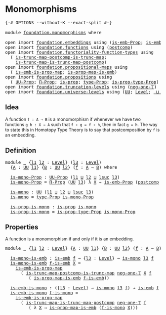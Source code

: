# Monomorphisms

<pre class="Agda"><a id="26" class="Symbol">{-#</a> <a id="30" class="Keyword">OPTIONS</a> <a id="38" class="Pragma">--without-K</a> <a id="50" class="Pragma">--exact-split</a> <a id="64" class="Symbol">#-}</a>

<a id="69" class="Keyword">module</a> <a id="76" href="foundation.monomorphisms.html" class="Module">foundation.monomorphisms</a> <a id="101" class="Keyword">where</a>

<a id="108" class="Keyword">open</a> <a id="113" class="Keyword">import</a> <a id="120" href="foundation.embeddings.html" class="Module">foundation.embeddings</a> <a id="142" class="Keyword">using</a> <a id="148" class="Symbol">(</a><a id="149" href="foundation.embeddings.html#1916" class="Function">is-emb-Prop</a><a id="160" class="Symbol">;</a> <a id="162" href="foundation-core.embeddings.html#980" class="Function">is-emb</a><a id="168" class="Symbol">)</a>
<a id="170" class="Keyword">open</a> <a id="175" class="Keyword">import</a> <a id="182" href="foundation.functions.html" class="Module">foundation.functions</a> <a id="203" class="Keyword">using</a> <a id="209" class="Symbol">(</a><a id="210" href="foundation-core.functions.html#1106" class="Function">postcomp</a><a id="218" class="Symbol">)</a>
<a id="220" class="Keyword">open</a> <a id="225" class="Keyword">import</a> <a id="232" href="foundation.functoriality-function-types.html" class="Module">foundation.functoriality-function-types</a> <a id="272" class="Keyword">using</a>
  <a id="280" class="Symbol">(</a> <a id="282" href="foundation.functoriality-function-types.html#1343" class="Function">is-trunc-map-postcomp-is-trunc-map</a><a id="316" class="Symbol">;</a>
    <a id="322" href="foundation.functoriality-function-types.html#1711" class="Function">is-trunc-map-is-trunc-map-postcomp</a><a id="356" class="Symbol">)</a>
<a id="358" class="Keyword">open</a> <a id="363" class="Keyword">import</a> <a id="370" href="foundation.propositional-maps.html" class="Module">foundation.propositional-maps</a> <a id="400" class="Keyword">using</a>
  <a id="408" class="Symbol">(</a> <a id="410" href="foundation-core.propositional-maps.html#1524" class="Function">is-emb-is-prop-map</a><a id="428" class="Symbol">;</a> <a id="430" href="foundation-core.propositional-maps.html#1866" class="Function">is-prop-map-is-emb</a><a id="448" class="Symbol">)</a>
<a id="450" class="Keyword">open</a> <a id="455" class="Keyword">import</a> <a id="462" href="foundation.propositions.html" class="Module">foundation.propositions</a> <a id="486" class="Keyword">using</a>
  <a id="494" class="Symbol">(</a> <a id="496" href="foundation-core.propositions.html#1380" class="Function">UU-Prop</a><a id="503" class="Symbol">;</a> <a id="505" href="foundation-core.propositions.html#6683" class="Function">Π-Prop</a><a id="511" class="Symbol">;</a> <a id="513" href="foundation-core.propositions.html#1295" class="Function">is-prop</a><a id="520" class="Symbol">;</a> <a id="522" href="foundation-core.propositions.html#1482" class="Function">type-Prop</a><a id="531" class="Symbol">;</a> <a id="533" href="foundation-core.propositions.html#1549" class="Function">is-prop-type-Prop</a><a id="550" class="Symbol">)</a>
<a id="552" class="Keyword">open</a> <a id="557" class="Keyword">import</a> <a id="564" href="foundation.truncation-levels.html" class="Module">foundation.truncation-levels</a> <a id="593" class="Keyword">using</a> <a id="599" class="Symbol">(</a><a id="600" href="foundation-core.truncation-levels.html#435" class="Function">neg-one-𝕋</a><a id="609" class="Symbol">)</a>
<a id="611" class="Keyword">open</a> <a id="616" class="Keyword">import</a> <a id="623" href="foundation.universe-levels.html" class="Module">foundation.universe-levels</a> <a id="650" class="Keyword">using</a> <a id="656" class="Symbol">(</a><a id="657" href="foundation-core.universe-levels.html#222" class="Primitive">UU</a><a id="659" class="Symbol">;</a> <a id="661" href="Agda.Primitive.html#597" class="Postulate">Level</a><a id="666" class="Symbol">;</a> <a id="668" href="Agda.Primitive.html#810" class="Primitive Operator">_⊔_</a><a id="671" class="Symbol">;</a> <a id="673" href="Agda.Primitive.html#780" class="Primitive">lsuc</a><a id="677" class="Symbol">)</a>
</pre>
## Idea

A function `f : A → B` is a monomorphism if whenever we have two functions `g h : X → A` such that `f ∘ g = f ∘ h`, then in fact `g = h`. The way to state this in Homotopy Type Theory is to say that postcomposition by `f` is an embedding.

## Definition

<pre class="Agda"><a id="956" class="Keyword">module</a> <a id="963" href="foundation.monomorphisms.html#963" class="Module">_</a> <a id="965" class="Symbol">{</a><a id="966" href="foundation.monomorphisms.html#966" class="Bound">l1</a> <a id="969" href="foundation.monomorphisms.html#969" class="Bound">l2</a> <a id="972" class="Symbol">:</a> <a id="974" href="Agda.Primitive.html#597" class="Postulate">Level</a><a id="979" class="Symbol">}</a> <a id="981" class="Symbol">(</a><a id="982" href="foundation.monomorphisms.html#982" class="Bound">l3</a> <a id="985" class="Symbol">:</a> <a id="987" href="Agda.Primitive.html#597" class="Postulate">Level</a><a id="992" class="Symbol">)</a>
  <a id="996" class="Symbol">{</a><a id="997" href="foundation.monomorphisms.html#997" class="Bound">A</a> <a id="999" class="Symbol">:</a> <a id="1001" href="foundation-core.universe-levels.html#222" class="Primitive">UU</a> <a id="1004" href="foundation.monomorphisms.html#966" class="Bound">l1</a><a id="1006" class="Symbol">}</a> <a id="1008" class="Symbol">{</a><a id="1009" href="foundation.monomorphisms.html#1009" class="Bound">B</a> <a id="1011" class="Symbol">:</a> <a id="1013" href="foundation-core.universe-levels.html#222" class="Primitive">UU</a> <a id="1016" href="foundation.monomorphisms.html#969" class="Bound">l2</a><a id="1018" class="Symbol">}</a> <a id="1020" class="Symbol">(</a><a id="1021" href="foundation.monomorphisms.html#1021" class="Bound">f</a> <a id="1023" class="Symbol">:</a> <a id="1025" href="foundation.monomorphisms.html#997" class="Bound">A</a> <a id="1027" class="Symbol">→</a> <a id="1029" href="foundation.monomorphisms.html#1009" class="Bound">B</a><a id="1030" class="Symbol">)</a> <a id="1032" class="Keyword">where</a>

  <a id="1041" href="foundation.monomorphisms.html#1041" class="Function">is-mono-Prop</a> <a id="1054" class="Symbol">:</a> <a id="1056" href="foundation-core.propositions.html#1380" class="Function">UU-Prop</a> <a id="1064" class="Symbol">(</a><a id="1065" href="foundation.monomorphisms.html#966" class="Bound">l1</a> <a id="1068" href="Agda.Primitive.html#810" class="Primitive Operator">⊔</a> <a id="1070" href="foundation.monomorphisms.html#969" class="Bound">l2</a> <a id="1073" href="Agda.Primitive.html#810" class="Primitive Operator">⊔</a> <a id="1075" href="Agda.Primitive.html#780" class="Primitive">lsuc</a> <a id="1080" href="foundation.monomorphisms.html#982" class="Bound">l3</a><a id="1082" class="Symbol">)</a>
  <a id="1086" href="foundation.monomorphisms.html#1041" class="Function">is-mono-Prop</a> <a id="1099" class="Symbol">=</a> <a id="1101" href="foundation-core.propositions.html#6683" class="Function">Π-Prop</a> <a id="1108" class="Symbol">(</a><a id="1109" href="foundation-core.universe-levels.html#222" class="Primitive">UU</a> <a id="1112" href="foundation.monomorphisms.html#982" class="Bound">l3</a><a id="1114" class="Symbol">)</a> <a id="1116" class="Symbol">λ</a> <a id="1118" href="foundation.monomorphisms.html#1118" class="Bound">X</a> <a id="1120" class="Symbol">→</a> <a id="1122" href="foundation.embeddings.html#1916" class="Function">is-emb-Prop</a> <a id="1134" class="Symbol">(</a><a id="1135" href="foundation-core.functions.html#1106" class="Function">postcomp</a> <a id="1144" href="foundation.monomorphisms.html#1118" class="Bound">X</a> <a id="1146" href="foundation.monomorphisms.html#1021" class="Bound">f</a><a id="1147" class="Symbol">)</a>

  <a id="1152" href="foundation.monomorphisms.html#1152" class="Function">is-mono</a> <a id="1160" class="Symbol">:</a> <a id="1162" href="foundation-core.universe-levels.html#222" class="Primitive">UU</a> <a id="1165" class="Symbol">(</a><a id="1166" href="foundation.monomorphisms.html#966" class="Bound">l1</a> <a id="1169" href="Agda.Primitive.html#810" class="Primitive Operator">⊔</a> <a id="1171" href="foundation.monomorphisms.html#969" class="Bound">l2</a> <a id="1174" href="Agda.Primitive.html#810" class="Primitive Operator">⊔</a> <a id="1176" href="Agda.Primitive.html#780" class="Primitive">lsuc</a> <a id="1181" href="foundation.monomorphisms.html#982" class="Bound">l3</a><a id="1183" class="Symbol">)</a>
  <a id="1187" href="foundation.monomorphisms.html#1152" class="Function">is-mono</a> <a id="1195" class="Symbol">=</a> <a id="1197" href="foundation-core.propositions.html#1482" class="Function">type-Prop</a> <a id="1207" href="foundation.monomorphisms.html#1041" class="Function">is-mono-Prop</a>

  <a id="1223" href="foundation.monomorphisms.html#1223" class="Function">is-prop-is-mono</a> <a id="1239" class="Symbol">:</a> <a id="1241" href="foundation-core.propositions.html#1295" class="Function">is-prop</a> <a id="1249" href="foundation.monomorphisms.html#1152" class="Function">is-mono</a>
  <a id="1259" href="foundation.monomorphisms.html#1223" class="Function">is-prop-is-mono</a> <a id="1275" class="Symbol">=</a> <a id="1277" href="foundation-core.propositions.html#1549" class="Function">is-prop-type-Prop</a> <a id="1295" href="foundation.monomorphisms.html#1041" class="Function">is-mono-Prop</a>
</pre>
## Properties
A function is a monomorphism if and only if it is an embedding.

<pre class="Agda"><a id="1400" class="Keyword">module</a> <a id="1407" href="foundation.monomorphisms.html#1407" class="Module">_</a> <a id="1409" class="Symbol">{</a><a id="1410" href="foundation.monomorphisms.html#1410" class="Bound">l1</a> <a id="1413" href="foundation.monomorphisms.html#1413" class="Bound">l2</a> <a id="1416" class="Symbol">:</a> <a id="1418" href="Agda.Primitive.html#597" class="Postulate">Level</a><a id="1423" class="Symbol">}</a> <a id="1425" class="Symbol">{</a><a id="1426" href="foundation.monomorphisms.html#1426" class="Bound">A</a> <a id="1428" class="Symbol">:</a> <a id="1430" href="foundation-core.universe-levels.html#222" class="Primitive">UU</a> <a id="1433" href="foundation.monomorphisms.html#1410" class="Bound">l1</a><a id="1435" class="Symbol">}</a> <a id="1437" class="Symbol">{</a><a id="1438" href="foundation.monomorphisms.html#1438" class="Bound">B</a> <a id="1440" class="Symbol">:</a> <a id="1442" href="foundation-core.universe-levels.html#222" class="Primitive">UU</a> <a id="1445" href="foundation.monomorphisms.html#1413" class="Bound">l2</a><a id="1447" class="Symbol">}</a> <a id="1449" class="Symbol">(</a><a id="1450" href="foundation.monomorphisms.html#1450" class="Bound">f</a> <a id="1452" class="Symbol">:</a> <a id="1454" href="foundation.monomorphisms.html#1426" class="Bound">A</a> <a id="1456" class="Symbol">→</a> <a id="1458" href="foundation.monomorphisms.html#1438" class="Bound">B</a><a id="1459" class="Symbol">)</a> <a id="1461" class="Keyword">where</a>

  <a id="1470" href="foundation.monomorphisms.html#1470" class="Function">is-mono-is-emb</a> <a id="1485" class="Symbol">:</a> <a id="1487" href="foundation-core.embeddings.html#980" class="Function">is-emb</a> <a id="1494" href="foundation.monomorphisms.html#1450" class="Bound">f</a> <a id="1496" class="Symbol">→</a> <a id="1498" class="Symbol">{</a><a id="1499" href="foundation.monomorphisms.html#1499" class="Bound">l3</a> <a id="1502" class="Symbol">:</a> <a id="1504" href="Agda.Primitive.html#597" class="Postulate">Level</a><a id="1509" class="Symbol">}</a> <a id="1511" class="Symbol">→</a> <a id="1513" href="foundation.monomorphisms.html#1152" class="Function">is-mono</a> <a id="1521" href="foundation.monomorphisms.html#1499" class="Bound">l3</a> <a id="1524" href="foundation.monomorphisms.html#1450" class="Bound">f</a>
  <a id="1528" href="foundation.monomorphisms.html#1470" class="Function">is-mono-is-emb</a> <a id="1543" href="foundation.monomorphisms.html#1543" class="Bound">f-is-emb</a> <a id="1552" href="foundation.monomorphisms.html#1552" class="Bound">X</a> <a id="1554" class="Symbol">=</a>
    <a id="1560" href="foundation-core.propositional-maps.html#1524" class="Function">is-emb-is-prop-map</a>
      <a id="1585" class="Symbol">(</a> <a id="1587" href="foundation.functoriality-function-types.html#1343" class="Function">is-trunc-map-postcomp-is-trunc-map</a> <a id="1622" href="foundation-core.truncation-levels.html#435" class="Function">neg-one-𝕋</a> <a id="1632" href="foundation.monomorphisms.html#1552" class="Bound">X</a> <a id="1634" href="foundation.monomorphisms.html#1450" class="Bound">f</a>
         <a id="1645" class="Symbol">(</a> <a id="1647" href="foundation-core.propositional-maps.html#1866" class="Function">is-prop-map-is-emb</a> <a id="1666" href="foundation.monomorphisms.html#1543" class="Bound">f-is-emb</a><a id="1674" class="Symbol">))</a>

  <a id="1680" href="foundation.monomorphisms.html#1680" class="Function">is-emb-is-mono</a> <a id="1695" class="Symbol">:</a> <a id="1697" class="Symbol">({</a><a id="1699" href="foundation.monomorphisms.html#1699" class="Bound">l3</a> <a id="1702" class="Symbol">:</a> <a id="1704" href="Agda.Primitive.html#597" class="Postulate">Level</a><a id="1709" class="Symbol">}</a> <a id="1711" class="Symbol">→</a> <a id="1713" href="foundation.monomorphisms.html#1152" class="Function">is-mono</a> <a id="1721" href="foundation.monomorphisms.html#1699" class="Bound">l3</a> <a id="1724" href="foundation.monomorphisms.html#1450" class="Bound">f</a><a id="1725" class="Symbol">)</a> <a id="1727" class="Symbol">→</a> <a id="1729" href="foundation-core.embeddings.html#980" class="Function">is-emb</a> <a id="1736" href="foundation.monomorphisms.html#1450" class="Bound">f</a>
  <a id="1740" href="foundation.monomorphisms.html#1680" class="Function">is-emb-is-mono</a> <a id="1755" href="foundation.monomorphisms.html#1755" class="Bound">f-is-mono</a> <a id="1765" class="Symbol">=</a>
    <a id="1771" href="foundation-core.propositional-maps.html#1524" class="Function">is-emb-is-prop-map</a>
      <a id="1796" class="Symbol">(</a> <a id="1798" href="foundation.functoriality-function-types.html#1711" class="Function">is-trunc-map-is-trunc-map-postcomp</a> <a id="1833" href="foundation-core.truncation-levels.html#435" class="Function">neg-one-𝕋</a> <a id="1843" href="foundation.monomorphisms.html#1450" class="Bound">f</a>
         <a id="1854" class="Symbol">(</a> <a id="1856" class="Symbol">λ</a> <a id="1858" href="foundation.monomorphisms.html#1858" class="Bound">X</a> <a id="1860" class="Symbol">→</a> <a id="1862" href="foundation-core.propositional-maps.html#1866" class="Function">is-prop-map-is-emb</a> <a id="1881" class="Symbol">(</a><a id="1882" href="foundation.monomorphisms.html#1755" class="Bound">f-is-mono</a> <a id="1892" href="foundation.monomorphisms.html#1858" class="Bound">X</a><a id="1893" class="Symbol">)))</a>
</pre>